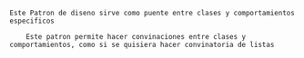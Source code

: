     Este Patron de diseno sirve como puente entre clases y comportamientos especificos

        Este patron permite hacer convinaciones entre clases y comportamientos, como si se quisiera hacer convinatoria de listas